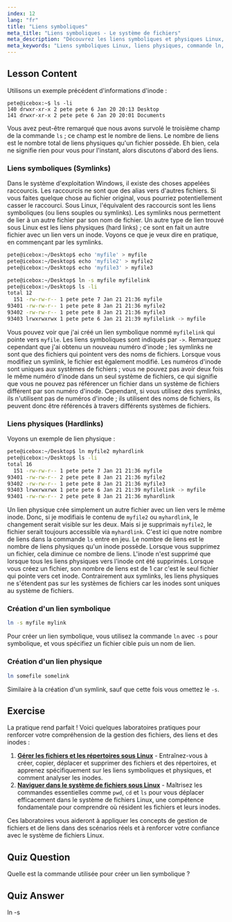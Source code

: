 ```yaml
---
index: 12
lang: "fr"
title: "Liens symboliques"
meta_title: "Liens symboliques - Le système de fichiers"
meta_description: "Découvrez les liens symboliques et physiques Linux, y compris comment les créer et les gérer. Comprenez leurs différences et leurs cas d'utilisation avec ce guide convivial pour débutants."
meta_keywords: "Liens symboliques Linux, liens physiques, commande ln, liens symboliques, système de fichiers Linux, tutoriel Linux, Linux pour débutants"
---
```


## Lesson Content

Utilisons un exemple précédent d'informations d'inode :

```plaintext
pete@icebox:~$ ls -li
140 drwxr-xr-x 2 pete pete 6 Jan 20 20:13 Desktop
141 drwxr-xr-x 2 pete pete 6 Jan 20 20:01 Documents
```

Vous avez peut-être remarqué que nous avons survolé le troisième champ de la commande `ls` ; ce champ est le nombre de liens. Le nombre de liens est le nombre total de liens physiques qu'un fichier possède. Eh bien, cela ne signifie rien pour vous pour l'instant, alors discutons d'abord des liens.

### Liens symboliques (Symlinks)

Dans le système d'exploitation Windows, il existe des choses appelées raccourcis. Les raccourcis ne sont que des alias vers d'autres fichiers. Si vous faites quelque chose au fichier original, vous pourriez potentiellement casser le raccourci. Sous Linux, l'équivalent des raccourcis sont les liens symboliques (ou liens souples ou symlinks). Les symlinks nous permettent de lier à un autre fichier par son nom de fichier. Un autre type de lien trouvé sous Linux est les liens physiques (hard links) ; ce sont en fait un autre fichier avec un lien vers un inode. Voyons ce que je veux dire en pratique, en commençant par les symlinks.

```bash
pete@icebox:~/Desktop$ echo 'myfile' > myfile
pete@icebox:~/Desktop$ echo 'myfile2' > myfile2
pete@icebox:~/Desktop$ echo 'myfile3' > myfile3

pete@icebox:~/Desktop$ ln -s myfile myfilelink
pete@icebox:~/Desktop$ ls -li
total 12
  151 -rw-rw-r-- 1 pete pete 7 Jan 21 21:36 myfile
93401 -rw-rw-r-- 1 pete pete 8 Jan 21 21:36 myfile2
93402 -rw-rw-r-- 1 pete pete 8 Jan 21 21:36 myfile3
93403 lrwxrwxrwx 1 pete pete 6 Jan 21 21:39 myfilelink -> myfile
```

Vous pouvez voir que j'ai créé un lien symbolique nommé `myfilelink` qui pointe vers `myfile`. Les liens symboliques sont indiqués par `->`. Remarquez cependant que j'ai obtenu un nouveau numéro d'inode ; les symlinks ne sont que des fichiers qui pointent vers des noms de fichiers. Lorsque vous modifiez un symlink, le fichier est également modifié. Les numéros d'inode sont uniques aux systèmes de fichiers ; vous ne pouvez pas avoir deux fois le même numéro d'inode dans un seul système de fichiers, ce qui signifie que vous ne pouvez pas référencer un fichier dans un système de fichiers différent par son numéro d'inode. Cependant, si vous utilisez des symlinks, ils n'utilisent pas de numéros d'inode ; ils utilisent des noms de fichiers, ils peuvent donc être référencés à travers différents systèmes de fichiers.

### Liens physiques (Hardlinks)

Voyons un exemple de lien physique :

```bash
pete@icebox:~/Desktop$ ln myfile2 myhardlink
pete@icebox:~/Desktop$ ls -li
total 16
  151 -rw-rw-r-- 1 pete pete 7 Jan 21 21:36 myfile
93401 -rw-rw-r-- 2 pete pete 8 Jan 21 21:36 myfile2
93402 -rw-rw-r-- 1 pete pete 8 Jan 21 21:36 myfile3
93403 lrwxrwxrwx 1 pete pete 6 Jan 21 21:39 myfilelink -> myfile
93401 -rw-rw-r-- 2 pete pete 8 Jan 21 21:36 myhardlink
```

Un lien physique crée simplement un autre fichier avec un lien vers le même inode. Donc, si je modifiais le contenu de `myfile2` ou `myhardlink`, le changement serait visible sur les deux. Mais si je supprimais `myfile2`, le fichier serait toujours accessible via `myhardlink`. C'est ici que notre nombre de liens dans la commande `ls` entre en jeu. Le nombre de liens est le nombre de liens physiques qu'un inode possède. Lorsque vous supprimez un fichier, cela diminue ce nombre de liens. L'inode n'est supprimé que lorsque tous les liens physiques vers l'inode ont été supprimés. Lorsque vous créez un fichier, son nombre de liens est de 1 car c'est le seul fichier qui pointe vers cet inode. Contrairement aux symlinks, les liens physiques ne s'étendent pas sur les systèmes de fichiers car les inodes sont uniques au système de fichiers.

### Création d'un lien symbolique

```bash
ln -s myfile mylink
```

Pour créer un lien symbolique, vous utilisez la commande `ln` avec `-s` pour symbolique, et vous spécifiez un fichier cible puis un nom de lien.

### Création d'un lien physique

```bash
ln somefile somelink
```

Similaire à la création d'un symlink, sauf que cette fois vous omettez le `-s`.

## Exercise

La pratique rend parfait ! Voici quelques laboratoires pratiques pour renforcer votre compréhension de la gestion des fichiers, des liens et des inodes :

1. **[Gérer les fichiers et les répertoires sous Linux](https://labex.io/fr/labs/comptia-manage-files-and-directories-in-linux-590835)** - Entraînez-vous à créer, copier, déplacer et supprimer des fichiers et des répertoires, et apprenez spécifiquement sur les liens symboliques et physiques, et comment analyser les inodes.
2. **[Naviguer dans le système de fichiers sous Linux](https://labex.io/fr/labs/comptia-navigate-the-filesystem-in-linux-590971)** - Maîtrisez les commandes essentielles comme `pwd`, `cd` et `ls` pour vous déplacer efficacement dans le système de fichiers Linux, une compétence fondamentale pour comprendre où résident les fichiers et leurs inodes.

Ces laboratoires vous aideront à appliquer les concepts de gestion de fichiers et de liens dans des scénarios réels et à renforcer votre confiance avec le système de fichiers Linux.

## Quiz Question

Quelle est la commande utilisée pour créer un lien symbolique ?

## Quiz Answer

ln -s
